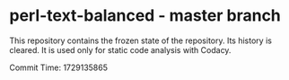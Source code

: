 # perl-text-balanced - master branch

This repository contains the frozen state of the repository.
Its history is cleared. It is used only for static code
analysis with Codacy.

Commit Time: 1729135865
